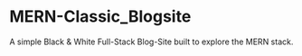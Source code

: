 # MERN-Classic_Blogsite

A simple Black & White Full-Stack Blog-Site built to explore the MERN stack.
